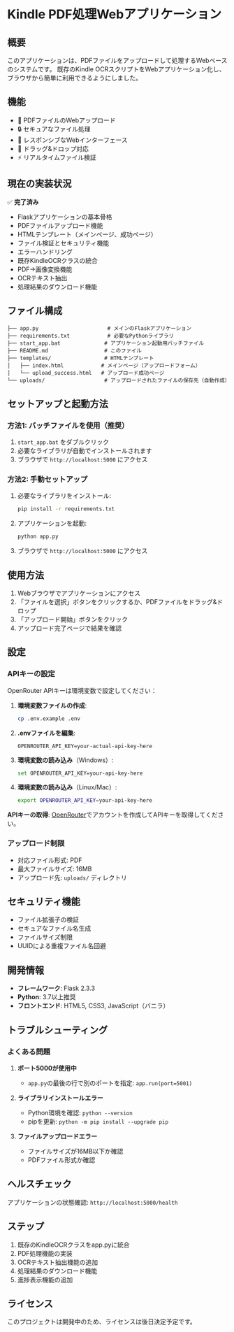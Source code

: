 # Kindle PDF処理Webアプリケーション

## 概要
このアプリケーションは、PDFファイルをアップロードして処理するWebベースのシステムです。
既存のKindle OCRスクリプトをWebアプリケーション化し、ブラウザから簡単に利用できるようにしました。

## 機能
- 📄 PDFファイルのWebアップロード
- 🔒 セキュアなファイル処理
- 📱 レスポンシブなWebインターフェース
- 🎯 ドラッグ&ドロップ対応
- ⚡ リアルタイムファイル検証

## 現在の実装状況
✅ **完了済み**
- Flaskアプリケーションの基本骨格
- PDFファイルアップロード機能
- HTMLテンプレート（メインページ、成功ページ）
- ファイル検証とセキュリティ機能
- エラーハンドリング
- 既存KindleOCRクラスの統合
- PDF→画像変換機能
- OCRテキスト抽出
- 処理結果のダウンロード機能

## ファイル構成
```
├── app.py                      # メインのFlaskアプリケーション
├── requirements.txt            # 必要なPythonライブラリ
├── start_app.bat              # アプリケーション起動用バッチファイル
├── README.md                  # このファイル
├── templates/                 # HTMLテンプレート
│   ├── index.html            # メインページ（アップロードフォーム）
│   └── upload_success.html   # アップロード成功ページ
└── uploads/                   # アップロードされたファイルの保存先（自動作成）
```

## セットアップと起動方法

### 方法1: バッチファイルを使用（推奨）
1. `start_app.bat` をダブルクリック
2. 必要なライブラリが自動でインストールされます
3. ブラウザで `http://localhost:5000` にアクセス

### 方法2: 手動セットアップ
1. 必要なライブラリをインストール:
   ```bash
   pip install -r requirements.txt
   ```

2. アプリケーションを起動:
   ```bash
   python app.py
   ```

3. ブラウザで `http://localhost:5000` にアクセス

## 使用方法
1. Webブラウザでアプリケーションにアクセス
2. 「ファイルを選択」ボタンをクリックするか、PDFファイルをドラッグ&ドロップ
3. 「アップロード開始」ボタンをクリック
4. アップロード完了ページで結果を確認

## 設定
### APIキーの設定
OpenRouter APIキーは環境変数で設定してください：

1. **環境変数ファイルの作成**:
   ```bash
   cp .env.example .env
   ```

2. **.envファイルを編集**:
   ```
   OPENROUTER_API_KEY=your-actual-api-key-here
   ```

3. **環境変数の読み込み**（Windows）:
   ```bash
   set OPENROUTER_API_KEY=your-api-key-here
   ```

4. **環境変数の読み込み**（Linux/Mac）:
   ```bash
   export OPENROUTER_API_KEY=your-api-key-here
   ```

**APIキーの取得**: [OpenRouter](https://openrouter.ai/)でアカウントを作成してAPIキーを取得してください。

### アップロード制限
- 対応ファイル形式: PDF
- 最大ファイルサイズ: 16MB
- アップロード先: `uploads/` ディレクトリ

## セキュリティ機能
- ファイル拡張子の検証
- セキュアなファイル名生成
- ファイルサイズ制限
- UUIDによる重複ファイル名回避

## 開発情報
- **フレームワーク**: Flask 2.3.3
- **Python**: 3.7以上推奨
- **フロントエンド**: HTML5, CSS3, JavaScript（バニラ）

## トラブルシューティング
### よくある問題
1. **ポート5000が使用中**
   - `app.py`の最後の行で別のポートを指定: `app.run(port=5001)`

2. **ライブラリインストールエラー**
   - Python環境を確認: `python --version`
   - pipを更新: `python -m pip install --upgrade pip`

3. **ファイルアップロードエラー**
   - ファイルサイズが16MB以下か確認
   - PDFファイル形式か確認

## ヘルスチェック
アプリケーションの状態確認: `http://localhost:5000/health`

## ステップ
1. 既存のKindleOCRクラスをapp.pyに統合
2. PDF処理機能の実装
3. OCRテキスト抽出機能の追加
4. 処理結果のダウンロード機能
5. 進捗表示機能の追加

## ライセンス
このプロジェクトは開発中のため、ライセンスは後日決定予定です。
